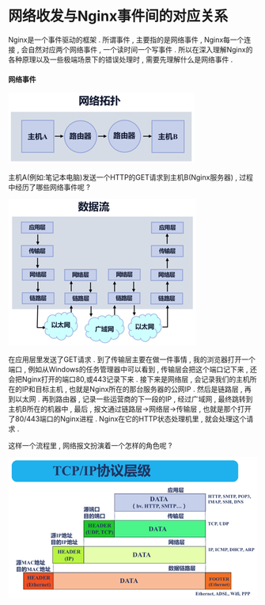 # 网络收发与Nginx事件间的对应关系

Nginx是一个事件驱动的框架 . 所谓事件 , 主要指的是网络事件 , Nginx每一个连接 , 会自然对应两个网络事件 , 一个读时间一个写事件 . 所以在深入理解Nginx的各种原理以及一些极端场景下的错误处理时 , 需要先理解什么是网络事件 .

#### 网络事件

![](/assets/wangluotuopu.png)

主机A\(例如:笔记本电脑\)发送一个HTTP的GET请求到主机B\(Nginx服务器\) , 过程中经历了哪些网络事件呢 ?

![](/assets/shujuliu.png)

在应用层里发送了GET请求 . 到了传输层主要在做一件事情 , 我的浏览器打开一个端口 , 例如从Windows的任务管理器中可以看到 , 传输层会把这个端口记下来 , 还会把Nginx打开的端口80,或443记录下来 . 接下来是网络层 , 会记录我们的主机所在的IP和目标主机 , 也就是Nginx所在的那台服务器的公网IP . 然后是链路层 , 再到以太网 . 再到路由器 , 记录一些运营商的下一段的IP , 经过广域网 , 最终跳转到主机B所在的机器中 , 最后 , 报文通过链路层-&gt;网络层-&gt;传输层 , 也就是那个打开了80/443端口的Nginx进程 . Nginx在它的HTTP状态处理机里 , 就会处理这个请求 . 

这样一个流程里 , 网络报文扮演着一个怎样的角色呢 ? 

![](/assets/tcpliuyubaowen.png)

